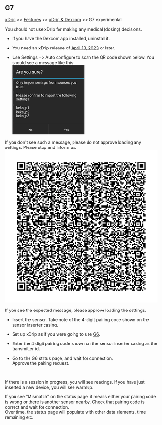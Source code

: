 ## G7
[xDrip](../../README.md) >> [Features](../Features_page.md) >> [xDrip & Dexcom](../Dexcom_page.md) >> G7 experimental  
  
You should not use xDrip for making any medical (dosing) decisions.  
  
- If you have the Dexcom app installed, uninstall it.  
  
- You need an xDrip release of [April 13, 2023](https://github.com/NightscoutFoundation/xDrip/releases/tag/2023.04.13) or later.  
  
- Use Settings &#8722;> Auto configure to scan the QR code shown below. You should see a message like this:  
![](./images/keks_QR_confirm.png)  
  
If you don't see such a message, please do not approve loading any settings.  Please stop and inform us.  
![](./images/G7_keks_QR.png)  
  
If you see the expected message, please approve loading the settings.  

- Insert the sensor.  Take note of the 4-digit pairing code shown on the sensor inserter casing.  
  
- Set up xDrip as if you were going to use [G6](../G6-Recommended-Settings.md).  
  
- Enter the 4 digit pairing code shown on the sensor inserter casing as the transmitter id.  
  
- Go to the [G6 status page](../StatusG5G6.md), and wait for connection.  
Approve the pairing request.  
<br/>  
  
If there is a session in progress, you will see readings.  If you have just inserted a new device, you will see warmup.  
  
If you see "Mismatch" on the status page, it means either your pairing code is wrong or there is another sensor nearby. Check that pairing code is correct and wait for connection.  
Over time, the status page will populate with other data elements, time remaining etc.  
  
